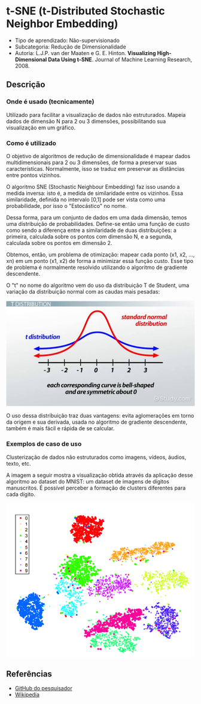 # t-SNE (t-Distributed Stochastic Neighbor Embedding)

- Tipo de aprendizado: Não-supervisionado
- Subcategoria: Redução de Dimensionalidade
- Autoria: L.J.P. van der Maaten e G. E. Hinton. **Visualizing High-Dimensional Data Using t-SNE**. Journal of Machine Learning Research, 2008.

## Descrição

### Onde é usado (tecnicamente)

Utilizado para facilitar a visualização de dados não estruturados.
Mapeia dados de dimensão N para 2 ou 3 dimensões, possibilitando sua visualização em um gráfico.

### Como é utilizado

O objetivo de algoritmos de redução de dimensionalidade é mapear dados multidimensionais para 2 ou 3 dimensões, de forma a preservar suas características. Normalmente, isso se traduz em preservar as distâncias entre pontos vizinhos.

O algoritmo SNE (Stochastic Neighbour Embedding) faz isso usando a medida inversa: isto é, a medida de similaridade entre os vizinhos. Essa similaridade, definida no intervalo [0,1] pode ser vista como uma probabilidade, por isso o "Estocástico" no nome.

Dessa forma, para um conjunto de dados em uma dada dimensão, temos uma distribuição de probabilidades. Define-se então uma função de custo como sendo a diferença entre a similaridade de duas distribuições: a primeira, calculada sobre os pontos com dimensão N, e a segunda, calculada sobre os pontos em dimensão 2.

Obtemos, então, um problema de otimização: mapear cada ponto (x1, x2, ..., xn) em um ponto (x1, x2) de forma a minimizar essa função custo. Esse tipo de problema é normalmente resolvido utilizando o algoritmo de gradiente descendente.

O "t" no nome do algoritmo vem do uso da distribuição T de Student, uma variação da distribuição normal com as caudas mais pesadas:

![T-Student](imgs/t-student.jpeg)

O uso dessa distribuição traz duas vantagens: evita aglomerações em torno da origem e sua derivada, usada no algoritmo de gradiente descendente, também é mais fácil e rápida de se calcular.


### Exemplos de caso de uso

Clusterização de dados não estruturados como imagens, vídeos, áudios, texto, etc.

A imagem a seguir mostra a visualização obtida através da aplicação desse algoritmo ao dataset do MNIST: um dataset de imagens de dígitos manuscritos. É possível perceber a formação de clusters diferentes para cada dígito.

![T-SNE-MNIST](imgs/t-sne-mnist.png)

## Referências

- [GitHub do pesquisador](https://lvdmaaten.github.io/tsne/)
- [Wikipedia](https://en.wikipedia.org/wiki/T-distributed_stochastic_neighbor_embedding)